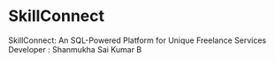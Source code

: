 # SkillConnect
SkillConnect: An SQL-Powered Platform for Unique Freelance Services
<br>
Developer : Shanmukha Sai Kumar B
